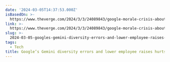 ```yaml
---
date: '2024-03-05T14:37:53.000Z'
isBasedOn: >-
  https://www.theverge.com/2024/3/3/24089843/google-morale-crisis-about-to-get-worse
link: >-
  https://www.theverge.com/2024/3/3/24089843/google-morale-crisis-about-to-get-worse
slug: >-
  2024-03-05-googles-gemini-diversity-errors-and-lower-employee-raises-hurts-morale-t
tags:
  - Tech
title: Google’s Gemini diversity errors and lower employee raises hurts morale - T
---
```


